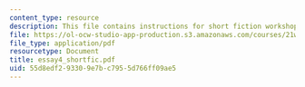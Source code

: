 ```yaml
---
content_type: resource
description: This file contains instructions for short fiction workshop groups.
file: https://ol-ocw-studio-app-production.s3.amazonaws.com/courses/21w-731-1-writing-and-experience-exploring-self-in-society-spring-2004/55d8edf293309e7bc7955d766ff09ae5_essay4_shortfic.pdf
file_type: application/pdf
resourcetype: Document
title: essay4_shortfic.pdf
uid: 55d8edf2-9330-9e7b-c795-5d766ff09ae5
---
```

